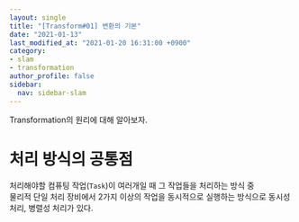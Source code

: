 ```yaml
---
layout: single
title: "[Transform#01] 변환의 기본"
date: "2021-01-13"
last_modified_at: "2021-01-20 16:31:00 +0900"
category:
- slam
- transformation
author_profile: false
sidebar:
  nav: sidebar-slam
---
```

Transformation의 원리에 대해 알아보자.

# 처리 방식의 공통점

처리해야할 컴퓨팅 작업(`Task`)이 여러개일 때 그 작업들을 처리하는 방식 중<br/>
물리적 단일 처리 장비에서 2가지 이상의 작업을 동시적으로 실행하는 방식으로 동시성 처리, 병렬성 처리가 있다.
